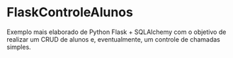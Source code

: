 # FlaskControleAlunos
Exemplo mais elaborado de Python Flask + SQLAlchemy com o objetivo de realizar um CRUD de alunos e, eventualmente, um controle de chamadas simples.
